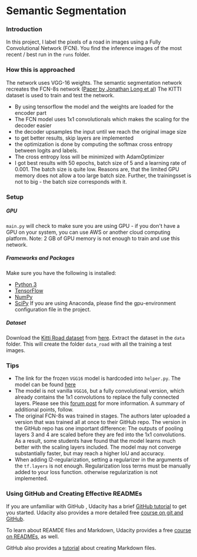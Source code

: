 # Semantic Segmentation
### Introduction
In this project, I label the pixels of a road in images using a Fully Convolutional Network (FCN). You find the inference images of the most recent / best run in the `runs` folder.


### How this is approached
The network uses VGG-16 weights. The semantic segmentation network recreates the FCN-8s network ([Paper by Jonathan Long et al](https://people.eecs.berkeley.edu/%7Ejonlong/long_shelhamer_fcn.pdf))
The KITTI dataset is used to train and test the network.
- By using tensorflow the model and the weights are loaded for the encoder part
- The FCN model uses 1x1 convolutionals which makes the scaling for the decoder easier
- the decoder upsamples the input until we reach the original image size
- to get better results, skip layers are implemented
- the optimization is done by computing the softmax cross entropy between logits and labels.
- The cross entropy loss will be minimized with AdamOptimizer
- I got best results with 50 epochs, batch size of 5 and a learning rate of 0.001. The batch size is quite low. Reasons are, that the limited GPU memory does not allow a too large batch size. Further, the trainingsset is not to big - the batch size corresponds with it.


### Setup
##### GPU
`main.py` will check to make sure you are using GPU - if you don't have a GPU on your system, you can use AWS or another cloud computing platform.
Note: 2 GB of GPU memory is not enough to train and use this network.
##### Frameworks and Packages
Make sure you have the following is installed:
 - [Python 3](https://www.python.org/)
 - [TensorFlow](https://www.tensorflow.org/)
 - [NumPy](http://www.numpy.org/)
 - [SciPy](https://www.scipy.org/)
If you are using Anaconda, please find the gpu-environment configuration file in the project.

##### Dataset
Download the [Kitti Road dataset](http://www.cvlibs.net/datasets/kitti/eval_road.php) from [here](http://www.cvlibs.net/download.php?file=data_road.zip).  Extract the dataset in the `data` folder.  This will create the folder `data_road` with all the training a test images.


 
 ### Tips
- The link for the frozen `VGG16` model is hardcoded into `helper.py`.  The model can be found [here](https://s3-us-west-1.amazonaws.com/udacity-selfdrivingcar/vgg.zip)
- The model is not vanilla `VGG16`, but a fully convolutional version, which already contains the 1x1 convolutions to replace the fully connected layers. Please see this [forum post](https://discussions.udacity.com/t/here-is-some-advice-and-clarifications-about-the-semantic-segmentation-project/403100/8?u=subodh.malgonde) for more information.  A summary of additional points, follow. 
- The original FCN-8s was trained in stages. The authors later uploaded a version that was trained all at once to their GitHub repo.  The version in the GitHub repo has one important difference: The outputs of pooling layers 3 and 4 are scaled before they are fed into the 1x1 convolutions.  As a result, some students have found that the model learns much better with the scaling layers included. The model may not converge substantially faster, but may reach a higher IoU and accuracy. 
- When adding l2-regularization, setting a regularizer in the arguments of the `tf.layers` is not enough. Regularization loss terms must be manually added to your loss function. otherwise regularization is not implemented.
 
### Using GitHub and Creating Effective READMEs
If you are unfamiliar with GitHub , Udacity has a brief [GitHub tutorial](http://blog.udacity.com/2015/06/a-beginners-git-github-tutorial.html) to get you started. Udacity also provides a more detailed free [course on git and GitHub](https://www.udacity.com/course/how-to-use-git-and-github--ud775).

To learn about REAMDE files and Markdown, Udacity provides a free [course on READMEs](https://www.udacity.com/courses/ud777), as well. 

GitHub also provides a [tutorial](https://guides.github.com/features/mastering-markdown/) about creating Markdown files.
